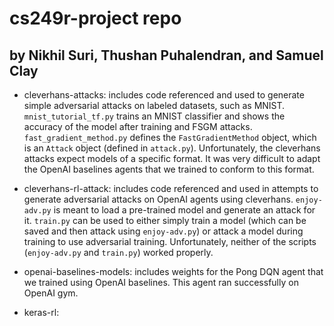 # cs249r-project repo

## by Nikhil Suri, Thushan Puhalendran, and Samuel Clay

* cleverhans-attacks: includes code referenced and used to generate
simple adversarial attacks on labeled datasets, such as MNIST. `mnist_tutorial_tf.py`
trains an MNIST classifier and shows the accuracy of the model after training and
FSGM attacks. `fast_gradient_method.py` defines the `FastGradientMethod` object,
which is an `Attack` object (defined in `attack.py`). Unfortunately, the cleverhans
attacks expect models of a specific format. It was very difficult to adapt the OpenAI
baselines agents that we trained to conform to this format.

* cleverhans-rl-attack: includes code referenced and used in attempts to generate
adversarial attacks on OpenAI agents using cleverhans. `enjoy-adv.py` is meant to
load a pre-trained model and generate an attack for it. `train.py` can be used to
either simply train a model (which can be saved and then attack using `enjoy-adv.py`)
or attack a model during training to use adversarial training. Unfortunately, neither
of the scripts (`enjoy-adv.py` and `train.py`) worked properly.

* openai-baselines-models: includes weights for the Pong DQN agent that we trained
using OpenAI baselines. This agent ran successfully on OpenAI gym.

* keras-rl:
